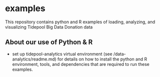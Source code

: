 # examples
This repository contains python and R examples of loading, analyzing, and visualizing Tidepool Big Data Donation data

## About our use of Python & R
* set up tidepool-analytics virtual environment (see /data-analytics/readme.md) for details on how to install the python and R environment, tools, and dependencies that are required to run these examples.
